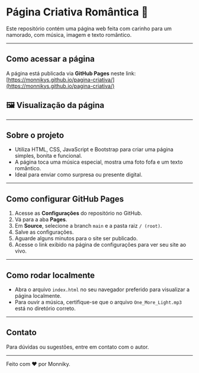 # Página Criativa Romântica 💖

Este repositório contém uma página web feita com carinho para um namorado, com música, imagem e texto romântico.

---

## Como acessar a página

A página está publicada via **GitHub Pages** neste link:  
[https://monnikys.github.io/pagina-criativa/](https://monnikys.github.io/pagina-criativa/)

## 🖼️ Visualização da página


---

## Sobre o projeto

- Utiliza HTML, CSS, JavaScript e Bootstrap para criar uma página simples, bonita e funcional.
- A página toca uma música especial, mostra uma foto fofa e um texto romântico.
- Ideal para enviar como surpresa ou presente digital.

---

## Como configurar GitHub Pages

1. Acesse as **Configurações** do repositório no GitHub.
2. Vá para a aba **Pages**.
3. Em **Source**, selecione a branch `main` e a pasta raiz `/ (root)`.
4. Salve as configurações.
5. Aguarde alguns minutos para o site ser publicado.
6. Acesse o link exibido na página de configurações para ver seu site ao vivo.

---

## Como rodar localmente

- Abra o arquivo `index.html` no seu navegador preferido para visualizar a página localmente.
- Para ouvir a música, certifique-se que o arquivo `One_More_Light.mp3` está no diretório correto.

---

## Contato

Para dúvidas ou sugestões, entre em contato com o autor.

---

Feito com ❤️ por Monniky.
